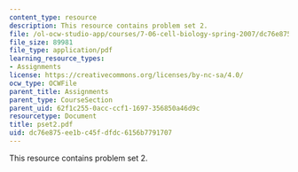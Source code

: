```yaml
---
content_type: resource
description: This resource contains problem set 2.
file: /ol-ocw-studio-app/courses/7-06-cell-biology-spring-2007/dc76e875ee1bc45fdfdc6156b7791707_pset2.pdf
file_size: 89981
file_type: application/pdf
learning_resource_types:
- Assignments
license: https://creativecommons.org/licenses/by-nc-sa/4.0/
ocw_type: OCWFile
parent_title: Assignments
parent_type: CourseSection
parent_uid: 62f1c255-0acc-ccf1-1697-356850a46d9c
resourcetype: Document
title: pset2.pdf
uid: dc76e875-ee1b-c45f-dfdc-6156b7791707
---
```

This resource contains problem set 2.